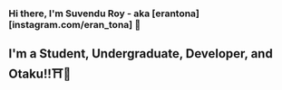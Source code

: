 ### Hi there, I'm Suvendu Roy - aka [erantona][instagram.com/eran_tona] 👋

## I'm a Student, Undergraduate, Developer, and Otaku!!⛩🎌

